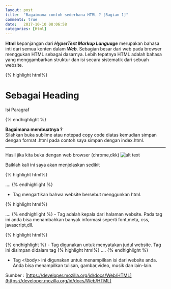 ```yaml
---
layout: post
title:  "Bagaimana contoh sederhana HTML ? [Bagian 1]"
comments: true
date:   2017-10-10 08:06:58
categories: [Html]
---
```


**Html** kepanjangan dari ***HyperText Markup Language***  merupakan bahasa inti dari semua konten dalam  ***Web***. Sebagian besar dari web pada browser menggukan HTML sebagai dasarnya. Lebih tepatnya HTML adalah bahasa yang menggambarkan struktur dan isi secara sistematik dari sebuah website.


{% highlight html%}
<!DOCTYPE html>
<html>
<head>
    <title> Judul </title>
</head>
<body>
<h1>Sebagai Heading</h1>
<p>Isi Paragraf</p>
</body>
</html>
{% endhighlight %}

**Bagaimana membuatnya ?**
<br>
Silahkan buka sublime atau notepad copy code diatas kemudian simpan dengan format .html pada contoh saya simpan dengan index.html.

---


Hasil jika kita buka dengan web browser (chrome,dkk)
![alt text][gambar1]

[gambar1]:{{site.urlimg}}img-10okt2017-1.png "view html"
Baiklah kali ini saya akan menjelaskan sedikit


{% highlight html%}
<html>
....
</html>
{% endhighlight %}

- Tag </html> mengartikan bahwa website bersebut menggunkan html.

{% highlight html%}
<head>
    ....
</head>
{% endhighlight %}
- Tag </head> adalah kepala dari halaman website. Pada tag ini anda bisa menambahkan banyak informasi seperti font,meta, css, javascript,dll.

{% highlight html%}
<title>
    ....
</title>
{% endhighlight %}
- Tag </title> digunakan untuk menyatakan judul website. Tag ini disimpan didalam tag </head>
{% highlight html%}
<body>
  ....  
</body>
{% endhighlight %}

- Tag <\body> ini digunakan untuk menampilkan isi dari website anda. Anda bisa menampilkan tulisan, gambar,video, musik dan lain-lain.





Sumber : [https://developer.mozilla.org/id/docs/Web/HTML](https://developer.mozilla.org/id/docs/Web/HTML)
